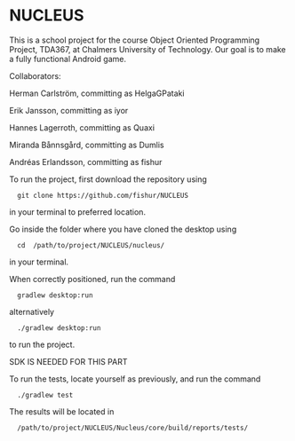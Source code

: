 # NUCLEUS

This is a school project for the course Object Oriented Programming Project, TDA367, at Chalmers University of Technology. Our goal is to make a fully functional Android game.

Collaborators:

Herman Carlström, committing as HelgaGPataki

Erik Jansson, committing as iyor

Hannes Lagerroth, committing as Quaxi

Miranda Bånnsgård, committing as Dumlis

Andréas Erlandsson, committing as fishur


To run the project, first download the repository using
      
      git clone https://github.com/fishur/NUCLEUS
      
in your terminal to preferred location.
      
      
Go inside the folder where you have cloned the desktop using
      
      cd  /path/to/project/NUCLEUS/nucleus/
      
in your terminal.
      
      
When correctly positioned, run the command
      
      gradlew desktop:run
      
alternatively
      
      ./gradlew desktop:run
      
to run the project.

SDK IS NEEDED FOR THIS PART

To run the tests, locate yourself as previously, and run the command
      
      ./gradlew test

The results will be located in 

      /path/to/project/NUCLEUS/Nucleus/core/build/reports/tests/

